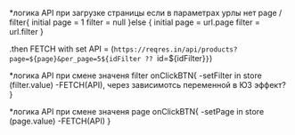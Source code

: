 \*логика API при загрузке страницы
если в параметрах урлы нет page / filter{
initial page = 1
filter = null
}else {
initial page = url.page
filter = url.filter
}

.then FETCH with set API = (`https://reqres.in/api/products?page=${page}&per_page=5${idFilter ?? `id=${idFilter}`}`)

\*логика API при смене значеня filter
onClickBTN{
-setFilter in store (filter.value)
-FETCH(API), через зависимотсь переменной в ЮЗ эффект?
}

\*логика API при смене значеня page
onClickBTN{
-setPage in store (page.value)
-FETCH(API)
}

